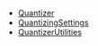 * [Quantizer](xref:Melanchall.DryWetMidi.Tools.Quantizer)
* [QuantizingSettings](xref:Melanchall.DryWetMidi.Tools.QuantizingSettings)
* [QuantizerUtilities](xref:Melanchall.DryWetMidi.Tools.QuantizerUtilities)